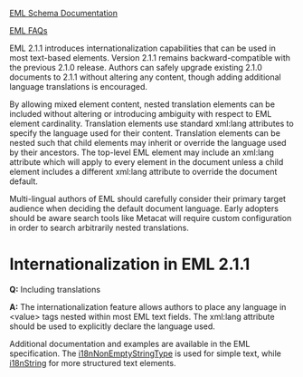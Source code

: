 [EML Schema Documentation](./index.html)

[EML FAQs](./eml-faq.html)

EML 2.1.1 introduces internationalization capabilities that can be used
in most text-based elements. Version 2.1.1 remains backward-compatible
with the previous 2.1.0 release. Authors can safely upgrade existing
2.1.0 documents to 2.1.1 without altering any content, though adding
additional language translations is encouraged.

By allowing mixed element content, nested translation elements can be
included without altering or introducing ambiguity with respect to EML
element cardinality. Translation elements use standard xml:lang
attributes to specify the language used for their content. Translation
elements can be nested such that child elements may inherit or override
the language used by their ancestors. The top-level EML element may
include an xml:lang attribute which will apply to every element in the
document unless a child element includes a different xml:lang attribute
to override the document default.

Multi-lingual authors of EML should carefully consider their primary
target audience when deciding the default document language. Early
adopters should be aware search tools like Metacat will require custom
configuration in order to search arbitrarily nested translations.

Internationalization in EML 2.1.1
=================================

**Q:** Including translations

**A:** The internationalization feature allows authors to place any
language in \<value\> tags nested within most EML text fields. The
xml:lang attribute should be used to explicitly declare the language
used.

Additional documentation and examples are available in the EML
specification. The
[i18nNonEmptyStringType](eml-resource.html#i18nNonEmptyStringType) is
used for simple text, while [i18nString](eml-text.html#i18nString) for
more structured text elements.
